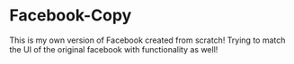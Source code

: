 # Facebook-Copy

This is my own version of Facebook created from scratch! Trying to match the UI of the original facebook with functionality as well!
